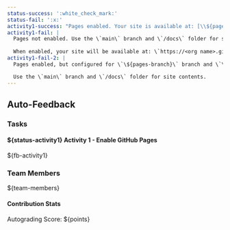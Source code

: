 ```yaml
---
status-success: ':white_check_mark:'
status-fail: ':x:'
activity1-success: "Pages enabled. Your site is available at: [\\${pagesurl}](\\${pagesurl})"
activity1-fail: |
  Pages not enabled. Use the \`main\` branch and \`/docs\` folder for site contents.
  
  When enabled, your site will be available at: \`https://<org name>.github.io/<repo name>\`
activity1-fail-2: |
  Pages enabled, but configured for \`\${pages-branch}\` branch and \`\${pages-path}\` folder.

  Use the \`main\` branch and \`/docs\` folder for site contents.
---
```


## Auto-Feedback

### Tasks

#### ${status-activity1} Activity 1 - Enable GitHub Pages

${fb-activity1}

### Team Members

${team-members}

#### Contribution Stats

Autograding Score: ${points}

